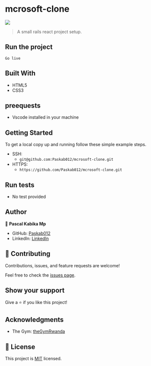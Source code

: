 # mcrosoft-clone

![](https://www.thegym-rwanda.com/)

> A small rails react project setup.

## Run the project

`Go live`

## Built With

- HTML5
- CSS3

## preequests

- Vscode installed in your machine

## Getting Started

To get a local copy up and running follow these simple example steps.

- SSH:
  - `git@github.com:Paskab012/mcrosoft-clone.git`
- HTTPS:
  - `https://github.com/Paskab012/mcrosoft-clone.git`

## Run tests

- No test provided

## Author

👤 **Pascal Kabika Mp**

- GitHub: [Paskab012](https://github.com/KABIKA681?tab=overview&from=2021-12-01&to=2021-12-31)
- LinkedIn: [LinkedIn](https://www.linkedin.com/in/pascal-kabika-443061220/)

## 🤝 Contributing

Contributions, issues, and feature requests are welcome!

Feel free to check the [issues page](https://github.com/Paskab012/mcrosoft-clone/issues).

## Show your support

Give a ⭐️ if you like this project!

## Acknowledgments

- The Gym: [theGymRwanda](https://www.thegym-rwanda.com/)

## 📝 License

This project is [MIT](./MIT.md) licensed.
